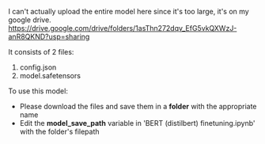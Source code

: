 I can't actually upload the entire model here since it's too large, it's on my google drive.
https://drive.google.com/drive/folders/1asThn272dqv_EfG5vkQXWzJ-anR8QKND?usp=sharing

It consists of 2 files:
1. config.json
2. model.safetensors

To use this model:<br>
- Please download the files and save them in a **folder** with the appropriate name<br>
- Edit the **model_save_path** variable in 'BERT (distilbert) finetuning.ipynb' with the folder's filepath
